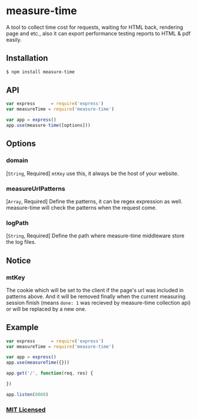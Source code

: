 # measure-time

A tool to collect time cost for requests, waiting for HTML back, rendering page and etc., also it can export performance testing reports to HTML & pdf easily.

## Installation

```sh
$ npm install measure-time
```

## API

```js
var express      = require('express')
var measureTime = require('measure-time')

var app = express()
app.use(measure-time([options]))
```

## Options

### domain

 [`String`, Required]
`mtKey` use this, it always be the host of your website.

### measureUrlPatterns

[`Array`, Required]
 Define the patterns, it can be regex expression as well. measure-time will check the patterns when the request come.

### logPath

[`String`, Required]
Define the path where measure-time middleware store the log files.

## Notice

### mtKey

The cookie which will be set to the client if the page's url was included in patterns above. And it will be removed finally when the current measuring session finish (means `done: 1` was recieved by measure-time collection api) or will be replaced by a new one.

## Example

```js
var express      = require('express')
var measureTime = require('measure-time')

var app = express()
app.use(measureTime({}))

app.get('/', function(req, res) {

})

app.listen(8080)

```

### [MIT Licensed](LICENSE)
